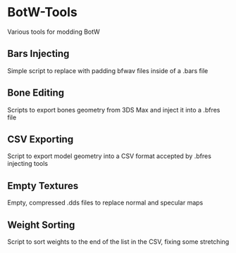 # BotW-Tools
Various tools for modding BotW

## Bars Injecting
Simple script to replace with padding bfwav files inside of a .bars file

## Bone Editing
Scripts to export bones geometry from 3DS Max and inject it into a .bfres file

## CSV Exporting
Script to export model geometry into a CSV format accepted by .bfres injecting tools

## Empty Textures
Empty, compressed .dds files to replace normal and specular maps

## Weight Sorting
Script to sort weights to the end of the list in the CSV, fixing some stretching
